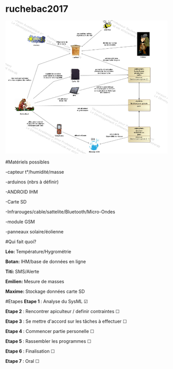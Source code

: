 # ruchebac2017

<img src="graph.png"/>


#Matériels possibles

-capteur t°/humidité/masse </p>
-arduinos (nbrs à définir)  </p>
-ANDROID IHM  </p>
-Carte SD  </p>
-Infrarouges/cable/sattelite/Bluetooth/Micro-Ondes  </p>
-module GSM </p>
-panneaux solaire/éolienne   </p>


#Qui fait quoi?

<b>Léo: </b>Température/Hygrométrie </p>
<b>Botan: </b>IHM/base de données en ligne </p>
<b>Titi: </b>SMS/Alerte </p>
<b>Emilien: </b>Mesure de masses  </p>
<b>Maxime: </b>Stockage données carte SD </p>


#Etapes
<b>Etape 1 </b> : Analyse du SysML &#9745; </p>
<b>Etape 2 </b> : Rencontrer apiculteur / definir contraintes &#9744;</p>
<b>Etape 3 </b> : Se mettre d'accord sur les tâches à effectuer &#9744;</p>
<b>Etape 4 </b> : Commencer partie personelle &#9744;</p>
<b>Etape 5 </b> : Rassembler les programmes &#9744;</p>
<b>Etape 6 </b> : Finalisation &#9744;</p>
<b>Etape 7 </b> : Oral &#9744;</p>


